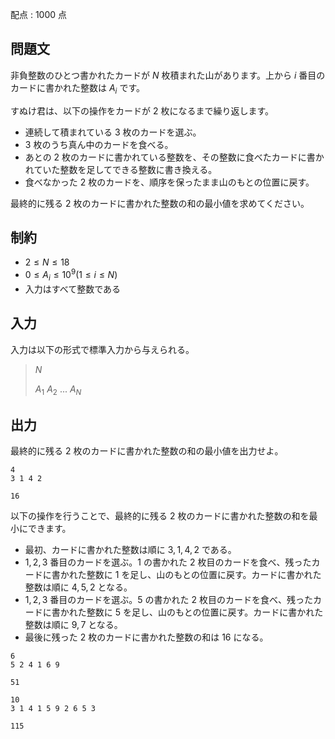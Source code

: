 配点 : $1000$ 点

## 問題文

非負整数のひとつ書かれたカードが $N$ 枚積まれた山があります。上から $i$ 番目のカードに書かれた整数は $A_i$ です。

すぬけ君は、以下の操作をカードが $2$ 枚になるまで繰り返します。

- 連続して積まれている $3$ 枚のカードを選ぶ。
- $3$ 枚のうち真ん中のカードを食べる。
- あとの $2$ 枚のカードに書かれている整数を、その整数に食べたカードに書かれていた整数を足してできる整数に書き換える。
- 食べなかった $2$ 枚のカードを、順序を保ったまま山のもとの位置に戻す。

最終的に残る $2$ 枚のカードに書かれた整数の和の最小値を求めてください。

## 制約

- $2 \leq N \leq 18$
- $0 \leq A_i \leq 10^9 (1\leq i\leq N)$
- 入力はすべて整数である

## 入力

入力は以下の形式で標準入力から与えられる。

> $N$
> 
> $A_1$ $A_2$ $...$ $A_N$

## 出力

最終的に残る $2$ 枚のカードに書かれた整数の和の最小値を出力せよ。

```input1
4
3 1 4 2
```

```output1
16
```

以下の操作を行うことで、最終的に残る $2$ 枚のカードに書かれた整数の和を最小にできます。

- 最初、カードに書かれた整数は順に $3,1,4,2$ である。
- $1,2,3$ 番目のカードを選ぶ。$1$ の書かれた $2$ 枚目のカードを食べ、残ったカードに書かれた整数に $1$ を足し、山のもとの位置に戻す。カードに書かれた整数は順に $4,5,2$ となる。
- $1,2,3$ 番目のカードを選ぶ。$5$ の書かれた $2$ 枚目のカードを食べ、残ったカードに書かれた整数に $5$ を足し、山のもとの位置に戻す。カードに書かれた整数は順に $9,7$ となる。
- 最後に残った $2$ 枚のカードに書かれた整数の和は $16$ になる。

```input2
6
5 2 4 1 6 9
```

```output2
51
```

```input3
10
3 1 4 1 5 9 2 6 5 3
```

```output3
115
```